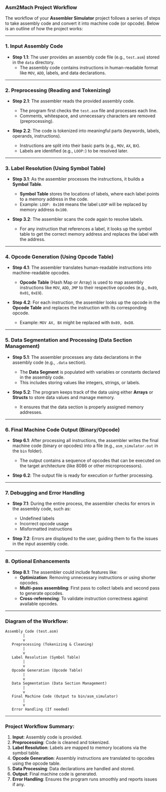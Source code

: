 ### **Asm2Mach Project Workflow**

The workflow of your **Assembler Simulator** project follows a series of steps to take assembly code and convert it into machine code (or opcode). Below is an outline of how the project works:

---

### **1. Input Assembly Code**  
- **Step 1.1**: The user provides an assembly code file (e.g., `test.asm`) stored in the `data` directory.
  - The assembly code contains instructions in human-readable format like `MOV`, `ADD`, labels, and data declarations.

---

### **2. Preprocessing (Reading and Tokenizing)**
- **Step 2.1**: The assembler reads the provided assembly code.
  - The program first checks the `test.asm` file and processes each line.
  - Comments, whitespace, and unnecessary characters are removed (preprocessing).
  
- **Step 2.2**: The code is tokenized into meaningful parts (keywords, labels, operands, instructions).
  - Instructions are split into their basic parts (e.g., `MOV`, `AX`, `BX`).
  - Labels are identified (e.g., `LOOP:`) to be resolved later.

---

### **3. Label Resolution (Using Symbol Table)**
- **Step 3.1**: As the assembler processes the instructions, it builds a **Symbol Table**.
  - **Symbol Table** stores the locations of labels, where each label points to a memory address in the code.
  - Example: `LOOP: 0x100` means the label `LOOP` will be replaced by memory address `0x100`.

- **Step 3.2**: The assembler scans the code again to resolve labels.
  - For any instruction that references a label, it looks up the symbol table to get the correct memory address and replaces the label with the address.

---

### **4. Opcode Generation (Using Opcode Table)**
- **Step 4.1**: The assembler translates human-readable instructions into machine-readable opcodes.
  - **Opcode Table** (Hash Map or Array) is used to map assembly instructions like `MOV`, `ADD`, `JMP` to their respective opcodes (e.g., `0x89`, `0x01`, `0xE9`).
  
- **Step 4.2**: For each instruction, the assembler looks up the opcode in the **Opcode Table** and replaces the instruction with its corresponding opcode.
  - Example: `MOV AX, BX` might be replaced with `0x89, 0xD8`.

---

### **5. Data Segmentation and Processing (Data Section Management)**
- **Step 5.1**: The assembler processes any data declarations in the assembly code (e.g., `.data` section).
  - The **Data Segment** is populated with variables or constants declared in the assembly code.
  - This includes storing values like integers, strings, or labels.

- **Step 5.2**: The program keeps track of the data using either **Arrays** or **Structs** to store data values and manage memory.
  - It ensures that the data section is properly assigned memory addresses.

---

### **6. Final Machine Code Output (Binary/Opcode)**
- **Step 6.1**: After processing all instructions, the assembler writes the final machine code (binary or opcodes) into a file (e.g., `asm_simulator.out` in the `bin` folder).
  - The output contains a sequence of opcodes that can be executed on the target architecture (like 8086 or other microprocessors).

- **Step 6.2**: The output file is ready for execution or further processing.

---

### **7. Debugging and Error Handling**
- **Step 7.1**: During the entire process, the assembler checks for errors in the assembly code, such as:
  - Undefined labels
  - Incorrect opcode usage
  - Misformatted instructions
  
- **Step 7.2**: Errors are displayed to the user, guiding them to fix the issues in the input assembly code.

---

### **8. Optional Enhancements**
- **Step 8.1**: The assembler could include features like:
  - **Optimization**: Removing unnecessary instructions or using shorter opcodes.
  - **Multi-pass assembling**: First pass to collect labels and second pass to generate opcodes.
  - **Cross-referencing**: To validate instruction correctness against available opcodes.

---

### **Diagram of the Workflow:**
```
Assembly Code (test.asm)
        |
        v
   Preprocessing (Tokenizing & Cleaning)
        |
        v
   Label Resolution (Symbol Table)
        |
        v
   Opcode Generation (Opcode Table)
        |
        v
   Data Segmentation (Data Section Management)
        |
        v
   Final Machine Code (Output to bin/asm_simulator)
        |
        v
   Error Handling (If needed)
```

---

### **Project Workflow Summary:**
1. **Input**: Assembly code is provided.
2. **Preprocessing**: Code is cleaned and tokenized.
3. **Label Resolution**: Labels are mapped to memory locations via the symbol table.
4. **Opcode Generation**: Assembly instructions are translated to opcodes using the opcode table.
5. **Data Processing**: Data declarations are handled and stored.
6. **Output**: Final machine code is generated.
7. **Error Handling**: Ensures the program runs smoothly and reports issues if any.
